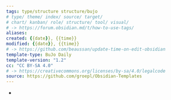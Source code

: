 ```yaml
---
tags: type/structure structure/bujo
# type/ theme/ index/ source/ target/ 
# chart/ kanban/ role/ structure/ tool/ visual/ 
# -> https://forum.obsidian.md/t/how-to-use-tags/
aliases: 
created: {{date}}, {{time}}
modified: {{date}}, {{time}}
# -> https://github.com/beaussan/update-time-on-edit-obsidian
template-type: BuJo Daily
template-version: "1.2"
cc: "CC BY-SA 4.0"
# -> https://creativecommons.org/licenses/by-sa/4.0/legalcode
source: https://github.com/groepl/Obsidian-Templates
---
```


- 